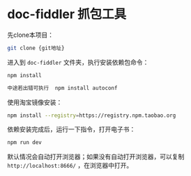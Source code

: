 # doc-fiddler 抓包工具

先clone本项目：

```bash
git clone {git地址}
```

进入到 `doc-fiddler` 文件夹，执行安装依赖包命令：

```bash
npm install
```
```bash
中途若出错可执行  npm install autoconf
```

使用淘宝镜像安装：

```bash
npm install --registry=https://registry.npm.taobao.org
```

依赖安装完成后，运行一下指令，打开电子书：

```bash
npm run dev
```

默认情况会自动打开浏览器；如果没有自动打开浏览器，可以复制 `http://localhost:8666/` ，在浏览器中打开。
